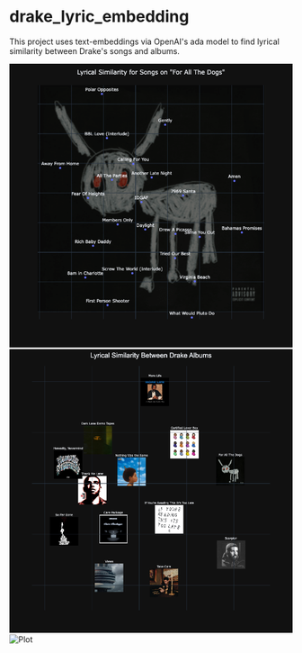 # drake_lyric_embedding
This project uses text-embeddings via OpenAI's ada model to find lyrical similarity between Drake's songs and albums.

![Plot](IG_Exports/fatd_plot.png)
![Plot](IG_Exports/drake_album_plot.png)
![Plot](IG_Exports/drake_allsongs_full.png)